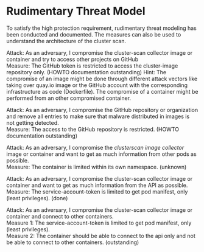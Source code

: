 # Rudimentary Threat Model
To satisfy the high protection requirement, rudimentary threat modeling has been conducted and documented. The measures can also be used to understand the architecture of the cluster scan.

Attack: As an adversary, I compromise the cluster-scan collector image or container and try to access other projects on GitHub\
Measure: The GitHub token is restricted to access the cluster-image repository only. (HOWTO documentation outstanding)
Hint: The compromise of an image might be done through different attack vectors like taking over quay.io image or the GitHub account with the corresponding infrastructure as code (Dockerfile). The compromise of a container might be performed from an other compromised container.

Attack: As an adversary, I compromise the GitHub repository or organization and remove all entries to make sure that malware distributed in images is not getting detected.\
Measure: The access to the GitHub repository is restricted. (HOWTO documentation outstanding)

Attack: As an adversary, I compromise the _clusterscan image collector_ image or container and want to get as much information from other pods as possible.\
Measure: The container is limited within its own namespace. (unknown)

Attack: As an adversary, I compromise the cluster-scan collector image or container and want to get as much information from the API as possible.\
Measure: The service-account-token is limited to get pod manifest, only (least privileges). (done)

Attack: As an adversary, I compromise the cluster-scan collector image or container and connect to other containers.\
Measure 1: The service-account-token is limited to get pod manifest, only (least privileges).\
Measure 2: The container should be able to connect to the api only and not be able to connect to other containers. (outstanding)

